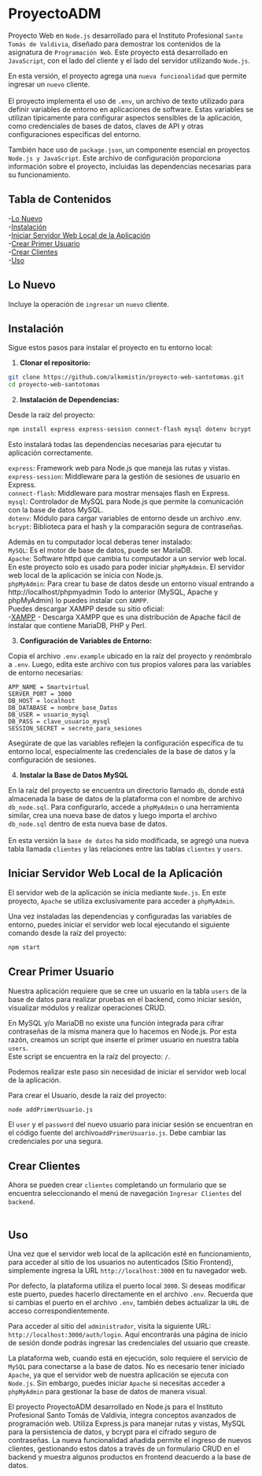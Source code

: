 # ProyectoADM

Proyecto Web en `Node.js` desarrollado para el Instituto Profesional `Santo Tomás de Valdivia`, diseñado para demostrar los contenidos de la asignatura de `Programación Web`. Este proyecto está desarrollado en `JavaScript`, con el lado del cliente y el lado del servidor utilizando `Node.js`.

En esta versión, el proyecto agrega una `nueva funcionalidad` que permite ingresar un `nuevo` cliente.<br><br>
El proyecto implementa el uso de `.env`, un archivo de texto utilizado para definir variables de entorno en aplicaciones de software. Estas variables se utilizan típicamente para configurar aspectos sensibles de la aplicación, como credenciales de bases de datos, claves de API y otras configuraciones específicas del entorno.

También hace uso de `package.json`, un componente esencial en proyectos `Node.js y JavaScript`. Este archivo de configuración proporciona información sobre el proyecto, incluidas las dependencias necesarias para su funcionamiento.

## Tabla de Contenidos
-[Lo Nuevo](#lo-nuevo)<br>
-[Instalación](#instalación)<br>
-[Iniciar Servidor Web Local de la Aplicación](#iniciar-servidor-web-local-de-la-aplicación)<br>
-[Crear Primer Usuario](#crear-primer-usuario)<br>
-[Crear Clientes](#crear-clientes)<br>
-[Uso](#uso)<br>

## Lo Nuevo

Incluye la operación de `ingresar` un `nuevo` cliente.

## Instalación

Sigue estos pasos para instalar el proyecto en tu entorno local:

1. **Clonar el repositorio:**

```sh
git clone https://github.com/alkemistin/proyecto-web-santotomas.git
cd proyecto-web-santotomas
```
2. **Instalación de Dependencias:**

Desde la raíz del proyecto:
```sh
npm install express express-session connect-flash mysql dotenv bcrypt
```
Esto instalará todas las dependencias necesarias para ejecutar tu aplicación correctamente.

`express`: Framework web para Node.js que maneja las rutas y vistas.<br>
`express-session`: Middleware para la gestión de sesiones de usuario en Express.<br>
`connect-flash`: Middleware para mostrar mensajes flash en Express.<br>
`mysql`: Controlador de MySQL para Node.js que permite la comunicación con la base de datos MySQL.<br>
`dotenv`: Módulo para cargar variables de entorno desde un archivo .env.<br>
`bcrypt`: Biblioteca para el hash y la comparación segura de contraseñas.<br>    


Además en tu computador local deberas tener instalado:<br>
`MySQL`: Es el motor de base de datos, puede ser MariaDB.<br>
`Apache`: Software httpd que cambia tu computador a un servior web local. En este proyecto solo es usado para poder iniciar `phpMyAdmin`. El servidor web local de la aplicación se inicia con Node.js.<br>
`phpMyAdmin`: Para crear tu base de datos desde un entorno visual entrando a http://localhost/phpmyadmin
Todo lo anterior (MySQL, Apache y phpMyAdmin) lo puedes instalar con `XAMPP`.<br>
Puedes descargar XAMPP desde su sitio oficial:<br>
-[XAMPP](https://www.apachefriends.org/es/download.html) - Descarga XAMPP que es una distribución de Apache fácil de instalar que contiene MariaDB, PHP y Perl.

    
3. **Configuración de Variables de Entorno:**

Copia el archivo `.env.example` ubicado en la raíz del proyecto y renómbralo a `.env`. Luego, edita este archivo con tus propios valores para las variables de entorno necesarias:

```dotenv
APP_NAME = Smartvirtual
SERVER_PORT = 3000
DB_HOST = localhost
DB_DATABASE = nombre_base_Datos
DB_USER = usuario_mysql
DB_PASS = clave_usuario_mysql
SESSION_SECRET = secreto_para_sesiones
```

Asegúrate de que las variables reflejen la configuración específica de tu entorno local, especialmente las credenciales de la base de datos y la configuración de sesiones.

4. **Instalar la Base de Datos MySQL**

En la raíz del proyecto se encuentra un directorio llamado `db`, donde está almacenada la base de datos de la plataforma con el nombre de archivo `db_node.sql`. Para configurarlo, accede a `phpMyAdmin` o una herramienta similar, crea una nueva base de datos y luego importa el archivo `db_node.sql` dentro de esta nueva base de datos.<br><br>
En esta versión la `base de datos` ha sido modificada, se agregó una nueva tabla llamada `clientes` y las relaciones entre las tablas `clientes` y `users`.

## Iniciar Servidor Web Local de la Aplicación
    
El servidor web de la aplicación se inicia mediante `Node.js`. En este proyecto, `Apache` se utiliza exclusivamente para acceder a `phpMyAdmin`.

Una vez instaladas las dependencias y configuradas las variables de entorno, puedes iniciar el servidor web local ejecutando el siguiente comando desde la raíz del proyecto:
```sh
npm start
```

## Crear Primer Usuario

Nuestra aplicación requiere que se cree un usuario en la tabla `users` de la base de datos para realizar pruebas en el backend, como iniciar sesión, visualizar módulos y realizar operaciones CRUD.

En MySQL y/o MariaDB no existe una función integrada para cifrar contraseñas de la misma manera que lo hacemos en Node.js. Por esta razón, creamos un script que inserte el primer usuario en nuestra tabla `users`.<br>
Este script se encuentra en la raíz del proyecto: `/`.<br>

Podemos realizar este paso sin necesidad de iniciar el servidor web local de la aplicación.

Para crear el Usuario, desde la raíz del proyecto:
```sh
node addPrimerUsuario.js
```
El `user` y el `password` del nuevo usuario para iniciar sesión se encuentran en el código fuente del archivo`addPrimerUsuario.js`. Debe cambiar las credenciales por una segura.

## Crear Clientes

Ahora se pueden crear `clientes` completando un formulario que se encuentra seleccionando el menú de navegación `Ingresar Clientes` del `backend`.<br><br>

## Uso

Una vez que el servidor web local de la aplicación esté en funcionamiento, para acceder al sitio de los usuarios no autenticados (Sitio Frontend), simplemente ingresa la URL `http://localhost:3000` en tu navegador web.

Por defecto, la plataforma utiliza el puerto local `3000`. Si deseas modificar este puerto, puedes hacerlo directamente en el archivo `.env`. Recuerda que si cambias el puerto en el archivo `.env`, también debes actualizar la `URL` de acceso correspondientemente.

Para acceder al sitio del `administrador`, visita la siguiente URL: `http://localhost:3000/auth/login`. Aquí encontrarás una página de inicio de sesión donde podrás ingresar las credenciales del usuario que creaste.

La plataforma web, cuando está en ejecución, solo requiere el servicio de `MySQL` para conectarse a la base de datos. No es necesario tener iniciado `Apache`, ya que el servidor web de nuestra aplicación se ejecuta con `Node.js`. Sin embargo, puedes iniciar `Apache` si necesitas acceder a `phpMyAdmin` para gestionar la base de datos de manera visual.

El proyecto ProyectoADM desarrollado en Node.js para el Instituto Profesional Santo Tomás de Valdivia, integra conceptos avanzados de programación web. Utiliza Express.js para manejar rutas y vistas, MySQL para la persistencia de datos, y bcrypt para el cifrado seguro de contraseñas. La nueva funcionalidad añadida permite el ingreso de nuevos clientes, gestionando estos datos a través de un formulario CRUD en el backend y muestra algunos productos en frontend deacuerdo a la base de datos.